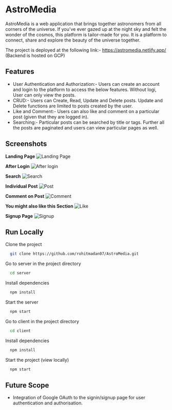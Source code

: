 
# AstroMedia

AstroMedia is a web application that brings together astronomers from all corners of the universe. If you've ever gazed up at the night sky and felt the wonder of the cosmos, this platform is tailor-made for you. It is a platform to connect, share and explore the beauty of the universe together.

The project is deployed at the following link:-
https://astromedia.netlify.app/
(Backend is hosted on GCP)



## Features

- User Authentication and Authorization:- Users can create an account and login to the platform to access the below features. Without logi, User can only view the posts.
- CRUD:- Users can Create, Read, Update and Delete posts. Update and Delete functions are limited to posts created by the user. 
- Like and Comment:- Users can also like and comment on a particular post (given that they are logged in).
- Searching:- Particular posts can be searched by title or tags. Further all the posts are paginated and users can view particular pages as well.


## Screenshots
**Landing Page**
![Landing Page](https://i.imgur.com/xSAAz8A.png)

**After Login**
![After login](https://i.imgur.com/PenC6hZ.png)

**Search**
![Search](https://i.imgur.com/jIGaZTM.png)


**Individual Post**
![Post](https://i.imgur.com/YWh43GZ.png)


**Comment on Post**
![Comment](https://i.imgur.com/4um5wnB.png)

**You might also like this Section**
![Like](https://i.imgur.com/354ORfH.png)

**Signup Page**
![Signup](https://i.imgur.com/viAOoaw.png)

## Run Locally

Clone the project

```bash
  git clone https://github.com/rohitmadan07/AstroMedia.git
```

Go to server in the project directory

```bash
  cd server
```

Install dependencies

```bash
  npm install
```

Start the server

```bash
  npm start
```

Go to client in the project directory

```bash
  cd client
```

Install dependencies

```bash
  npm install
```

Start the project (view locally)
```bash
  npm start
```
## Future Scope
- Integration of Google OAuth to the signin/signup page for user authentication and authorisation.

